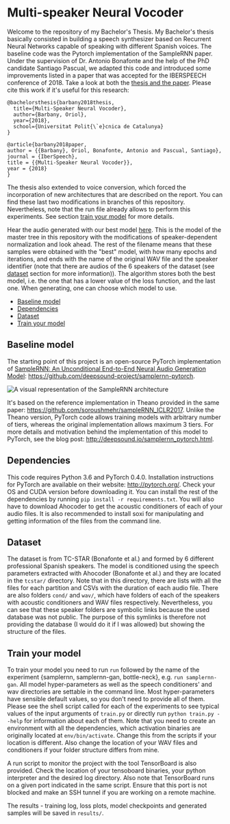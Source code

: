# Multi-speaker Neural Vocoder

Welcome to the repository of my Bachelor's Thesis. My Bachelor's thesis basically consisted in building a speech synthesizer based on Recurrent Neural Networks capable of speaking with different Spanish voices. The baseline code was the Pytorch implementation of the SampleRNN paper. Under the supervision of Dr. Antonio Bonafonte and the help of the PhD candidate Santiago Pascual, we adapted this code and introduced some improvements listed in a paper that was accepted for the IBERSPEECH conference of 2018. Take a look at both the [thesis and the paper](https://github.com/Barbany/Multi-speaker-Neural-Vocoder/tree/master/doc). Please cite this work if it's useful for this research:

```
@bachelorsthesis{barbany2018thesis,
  title={Multi-Speaker Neural Vocoder},
  author={Barbany, Oriol},
  year={2018},
  school={Universitat Polit{\`e}cnica de Catalunya}
}
```

```
@article{barbany2018paper,
author = {{Barbany}, Oriol, Bonafonte, Antonio and Pascual, Santiago},
journal = {IberSpeech},
title = {{Multi-Speaker Neural Vocoder}},
year = {2018}
}
```

The thesis also extended to voice conversion, which forced the incorporation of new architectures that are described on the report. You can find these last two modifications in branches of this repository. Nevertheless, note that the run file already allows to perform this experiments. See section [train your model](#train-your-model) for more details.

Hear the audio generated with our best model [here](https://github.com/Barbany/Multi-speaker-Neural-Vocoder/tree/master/samples). This is the model of the master tree in this repository with the modifications of speaker-dependent normalization and look ahead. The rest of the filename means that these samples were obtained with the "best" model, with how many epochs and iterations, and ends with the name of the original WAV file and the speaker identifier (note that there are audios of the 6 speakers of the dataset (see [dataset](#dataset) section for more information)). The algorithm stores both the best model, i.e. the one that has a lower value of the loss function, and the last one. When generating, one can choose which model to use.

* [Baseline model](#baseline-model)
* [Dependencies](#dependencies)
* [Dataset](#dataset)
* [Train your model](#train-your-model)

## Baseline model
The starting point of this project is an open-source PyTorch implementation of [SampleRNN: An Unconditional End-to-End Neural Audio Generation Model](https://arxiv.org/abs/1612.07837): https://github.com/deepsound-project/samplernn-pytorch.

![A visual representation of the SampleRNN architecture](http://deepsound.io/images/samplernn.png)

It's based on the reference implementation in Theano provided in the same paper: https://github.com/soroushmehr/sampleRNN_ICLR2017. Unlike the Theano version, PyTorch code allows training models with arbitrary number of tiers, whereas the original implementation allows maximum 3 tiers. For more details and motivation behind the implementation of this model to PyTorch, see the blog post: http://deepsound.io/samplernn_pytorch.html.

## Dependencies

This code requires Python 3.6 and PyTorch 0.4.0. Installation instructions for PyTorch are available on their website: http://pytorch.org/. Check your OS and CUDA version before downloading it. You can install the rest of the dependencies by running `pip install -r requirements.txt`. You will also have to download Ahocoder to get the acoustic conditioners of each of your audio files. It is also recommended to install soxi for manipulating and getting information of the files from the command line.

## Dataset

The dataset is from TC-STAR (Bonafonte et al.) and formed by 6 different professional Spanish speakers. The model is conditioned using the speech parameters extracted with Ahocoder (Bonafonte et al.) and they are located in the `tcstar/` directory. Note that in this directory, there are lists with all the files for each partition and CSVs with the duration of each audio file. There are also folders `cond/` and `wav/`, which have folders of each of the speakers with acoustic conditioners and WAV files respectively. Nevertheless, you can see that these speaker folders are symbolic links because the used database was not public. The purpose of this symlinks is therefore not providing the database (I would do it if I was allowed) but showing the structure of the files.

## Train your model

To train your model you need to run `run` followed by the name of the experiment {samplernn, samplernn-gan, bottle-neck}, e.g. `run samplernn-gan`. All model hyper-parameters as well as the speech conditioners' and wav directories are settable in the command line. Most hyper-parameters have sensible default values, so you don't need to provide all of them. Please see the shell script called for each of the experiments to see typical values of the input arguments of `train.py` or directly run `python train.py --help` for information about each of them. Note that you need to create an environment with all the dependencies, which activation binaries are originally located at `env/bin/activate`. Change this from the scripts if your location is different. Also change the location of your WAV files and conditioners if your folder structure differs from mine.

A run script to monitor the project with the tool TensorBoard is also provided. Check the location of your tensoboard binaries, your python interpreter and the desired log directory. Also note that TensorBoard runs on a given port indicated in the same script. Ensure that this port is not blocked and make an SSH tunnel if you are working on a remote machine.

The results - training log, loss plots, model checkpoints and generated samples will be saved in `results/`.
